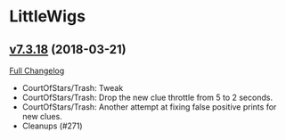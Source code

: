 # LittleWigs

## [v7.3.18](https://github.com/BigWigsMods/LittleWigs/tree/v7.3.18) (2018-03-21)
[Full Changelog](https://github.com/BigWigsMods/LittleWigs/compare/v7.3.17...v7.3.18)

- CourtOfStars/Trash: Tweak  
- CourtOfStars/Trash: Drop the new clue throttle from 5 to 2 seconds.  
- CourtOfStars/Trash: Another attempt at fixing false positive prints for new clues.  
- Cleanups (#271)  
